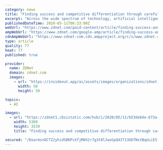 ```yaml
---
category: news
title: "Finding success and competitive differentiation through carefully planned AI implementation"
excerpt: "Across the wide spectrum of technology, artificial intelligence (AI) is the one experiencing the real boom in spending."
publishedDateTime: 2020-05-11T06:33:00Z
webUrl: "https://www.zdnet.com/paid-content/article/finding-success-and-competitive-differentiation-through-carefully-planned-ai-implementation/"
ampWebUrl: "https://www.zdnet.com/google-amp/article/finding-success-and-competitive-differentiation-through-carefully-planned-ai-implementation/"
cdnAmpWebUrl: "https://www-zdnet-com.cdn.ampproject.org/c/s/www.zdnet.com/google-amp/article/finding-success-and-competitive-differentiation-through-carefully-planned-ai-implementation/"
type: article
quality: 77
heat: 77
published: true

provider:
  name: ZDNet
  domain: zdnet.com
  images:
    - url: "https://insideout.app/ai/assets/images/organizations/zdnet.com-50x50.jpg"
      width: 50
      height: 50

topics:
  - AI

images:
  - url: "https://zdnet1.cbsistatic.com/hub/i/2020/05/11/b53de64e-673a-471b-aa02-0c95d22817c4/adobestock-180578830.jpg"
    width: 5309
    height: 3539
    title: "Finding success and competitive differentiation through carefully planned AI implementation"

secured: "/DoarmsnOCTZ2yhid5BKPcXfjM0X2r7g3t8lJwoSpQ4IT13UbTNxtBqoLLESfn2YYC4+KxbDO9kUI6hq8OhGxMetOr3kH29RTeoM33f4fAY2b9N6n1W4sv/GyKI2WTEjXYLMPGFM6ncnw3BNez77nksSfC/t4Jt/DHt3Vo3dn5CYzY7QKzgt1MucnvmsCV/GEiqD9lNpOJE3ZcuHsU8ZmLkoLl3hrl5XUgVdn7gR7O2PXBIdTlUHszYuOJ0Vx+4u9zt/Zzn4+CQoFg56b3A589z/BO4Tl5G0xLex7FwTq+XA7anNdtrniuSFviNQ63LpUmGTo0Mkl6DyVvW9GzfrPbhxNs7ip9vdE8+Rx66DLyQQRii+uiPWGXEh8HvU8Rt9/6pc7hYB6lguZXarhov2LWjDptWqJzADrB/fsxr4kjlysC156UWc7DRSppuau5uDmtO9oo8Jcz1nsUdv51AvIukO5p3i5QoOR5MSSRnle+Q=;ikOAK8QldJHWaZZ6L3OTZQ=="
---
```


